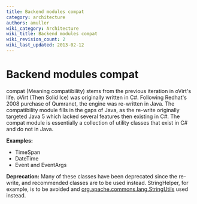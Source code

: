 ```yaml
---
title: Backend modules compat
category: architecture
authors: amuller
wiki_category: Architecture
wiki_title: Backend modules compat
wiki_revision_count: 2
wiki_last_updated: 2013-02-12
---
```


# Backend modules compat

compat (Meaning compatibility) stems from the previous iteration in oVirt's life. oVirt (Then Solid Ice) was originally written in C#. Following Redhat's 2008 purchase of Qumranet, the engine was re-written in Java. The compatibility module fills in the gaps of Java, as the re-write originally targeted Java 5 which lacked several features then existing in C#. The compat module is essentially a collection of utility classes that exist in C# and do not in Java.

**Examples:**

*   TimeSpan
*   DateTime
*   Event and EventArgs

**Deprecation:** Many of these classes have been deprecated since the re-write, and recommended classes are to be used instead. StringHelper, for example, is to be avoided and [org.apache.commons.lang.StringUtils](http://commons.apache.org/lang/api-2.3/org/apache/commons/lang/StringUtils.html) used instead.

